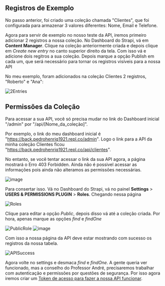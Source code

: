 ## Registros de Exemplo

No passo anterior, foi criado uma coleção chamada "Clientes", que foi configurada para armazenar 3 valores diferentes: Nome, Email e Telefone.

Agora para servir de exemplo no nosso teste da API, iremos primeiro adicionar 2 registros a nossa coleção. No Dashboard do Strapi, vá em **Content Manager**. Clique na coleção anteriormente criada e depois clique em *Create new entry* no canto superior direito da tela. Com isso vá e adicione dois regitros a sua coleção. Depois marque a opção Publish em cada um, que será necessário para tornar os registros visíveis para a nossa API

No meu exemplo, foram adicionados na coleção Clientes 2 registros, "Roberto" e "Ana":

![2Entries](https://github.com/Pedroo722/Guia-Strapi/assets/132232273/d1e1a6fc-ea21-4e97-b104-8ea2cb623195)


## Permissões da Coleção

Para acessar a sua API, você só precisa mudar no link do Dashboard inicial "/admin" por "/api/[Nome_da_coleção]".

Por exemplo, o link do meu dashboard inicial é "https://back.pedrohenriq1921.repl.co/admin". Logo o link para a API da minha coleção Clientes ficou "https://back.pedrohenriq1921.repl.co/api/clientes". 

No entanto, se você tentar acessar o link da sua API agora, a página mostrará o Erro 403 Forbidden. Ainda não é possivel acessar as informações pois ainda não alteramos as permissões necessárias.

![image](https://github.com/Pedroo722/Guia-Strapi/assets/132232273/4a6f2f0d-c235-4f20-ae98-537376d9abf1)

Para consertar isso. Vá no Dashboard do Strapi, vá no painel **Settings** > **USERS & PERMISSIONS PLUGIN** > **Roles**. Chegando nessa página

![Roles](https://github.com/Pedroo722/Guia-Strapi/assets/132232273/62b607fe-ebda-4f84-80c6-de382533b697)

Clique para editar a opção *Public*, depois disso vá até a coleção criada. Por hora, apenas marque as opções *find* e *findOne*

![PublicRole](https://github.com/Pedroo722/Guia-Strapi/assets/132232273/30f1209e-2be8-480c-95ba-c427cdfecbae)
![image](https://github.com/Pedroo722/Guia-Strapi/assets/132232273/8dea22d8-6132-4fbf-ab08-a89efdc2800e)

Com isso a nossa página da API deve estar mostrando com sucesso os registros da nossa tabela.

![APISuccess](https://github.com/Pedroo722/Guia-Strapi/assets/132232273/3d638ecd-8d26-4705-b2a4-d752aa429fc9)

Agora volte no settings e desmaca *find* e *findOne*. A gente queria ver funcionado, mas a conselho do Professor André, precisaremos trabalhar com autenticação e permissões por questões de segurança. Por isso agora iremos criar um [Token de acesso para fazer a nossa API funcionar](Token.md).
